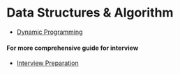 # Data Structures & Algorithm

* [Dynamic Programming](./dynamic-programming)


#### For more comprehensive guide for interview
* [Interview Preparation](https://github.com/jwasham/coding-interview-university)